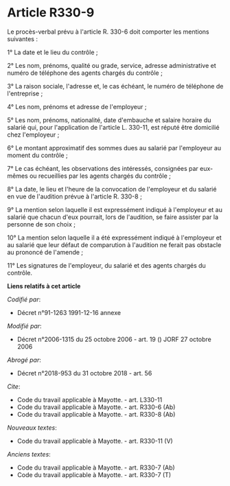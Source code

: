 # Article R330-9

Le procès-verbal prévu à l'article R. 330-6 doit comporter les mentions suivantes : 

1° La date et le lieu du contrôle ; 

2° Les nom, prénoms, qualité ou grade, service, adresse administrative et numéro de téléphone des agents chargés du
contrôle ; 

3° La raison sociale, l'adresse et, le cas échéant, le numéro de téléphone de l'entreprise ; 

4° Les nom, prénoms et adresse de l'employeur ; 

5° Les nom, prénoms, nationalité, date d'embauche et salaire horaire du salarié qui, pour l'application de l'article L.
330-11, est réputé être domicilié chez l'employeur ; 

6° Le montant approximatif des sommes dues au salarié par l'employeur au moment du contrôle ; 

7° Le cas échéant, les observations des intéressés, consignées par eux-mêmes ou recueillies par les agents chargés du
contrôle ; 

8° La date, le lieu et l'heure de la convocation de l'employeur et du salarié en vue de l'audition prévue à l'article R.
330-8 ;

9° La mention selon laquelle il est expressément indiqué à l'employeur et au salarié que chacun d'eux pourrait, lors de
l'audition, se faire assister par la personne de son choix ; 

10° La mention selon laquelle il a été expressément indiqué à l'employeur et au salarié que leur défaut de comparution à
l'audition ne ferait pas obstacle au prononcé de l'amende ; 

11° Les signatures de l'employeur, du salarié et des agents chargés du contrôle.

**Liens relatifs à cet article**

_Codifié par_:

  - Décret n°91-1263 1991-12-16 annexe

_Modifié par_:

  - Décret n°2006-1315 du 25 octobre 2006 - art. 19 () JORF 27 octobre 2006

_Abrogé par_:

  - Décret n°2018-953 du 31 octobre 2018 - art. 56

_Cite_:

  - Code du travail applicable à Mayotte. - art. L330-11
  - Code du travail applicable à Mayotte. - art. R330-6 (Ab)
  - Code du travail applicable à Mayotte. - art. R330-8 (Ab)

_Nouveaux textes_:

  - Code du travail applicable à Mayotte. - art. R330-11 (V)

_Anciens textes_:

  - Code du travail applicable à Mayotte. - art. R330-7 (Ab)
  - Code du travail applicable à Mayotte. - art. R330-7 (T)
